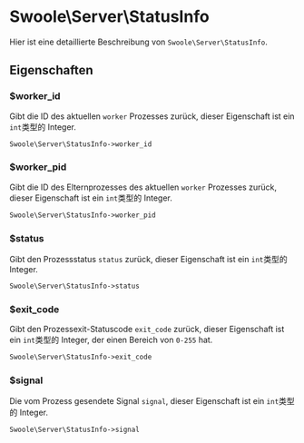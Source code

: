 # Swoole\Server\StatusInfo

Hier ist eine detaillierte Beschreibung von `Swoole\Server\StatusInfo`.

## Eigenschaften


### $worker_id
Gibt die ID des aktuellen `worker` Prozesses zurück, dieser Eigenschaft ist ein `int`类型的 Integer.

```php
Swoole\Server\StatusInfo->worker_id
```


### $worker_pid
Gibt die ID des Elternprozesses des aktuellen `worker` Prozesses zurück, dieser Eigenschaft ist ein `int`类型的 Integer.

```php
Swoole\Server\StatusInfo->worker_pid
```


### $status
Gibt den Prozessstatus `status` zurück, dieser Eigenschaft ist ein `int`类型的 Integer.

```php
Swoole\Server\StatusInfo->status
```


### $exit_code
Gibt den Prozessexit-Statuscode `exit_code` zurück, dieser Eigenschaft ist ein `int`类型的 Integer, der einen Bereich von `0-255` hat.

```php
Swoole\Server\StatusInfo->exit_code
```

### $signal
Die vom Prozess gesendete Signal `signal`, dieser Eigenschaft ist ein `int`类型的 Integer.

```php
Swoole\Server\StatusInfo->signal
```

